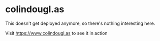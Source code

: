 # colindougl.as

This doesn't get deployed anymore, so there's nothing interesting here.

Visit https://www.colindougl.as to see it in action
